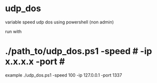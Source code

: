# udp_dos
variable speed udp dos using powershell (non admin)

run with
# ./path_to/udp_dos.ps1 -speed # -ip x.x.x.x -port \#

example ./udp_dos.ps1 -speed 100 -ip 127.0.0.1 -port 1337
